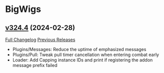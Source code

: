 # BigWigs

## [v324.4](https://github.com/BigWigsMods/BigWigs/tree/v324.4) (2024-02-28)
[Full Changelog](https://github.com/BigWigsMods/BigWigs/compare/v324.3...v324.4) [Previous Releases](https://github.com/BigWigsMods/BigWigs/releases)

- Plugins/Messages: Reduce the uptime of emphasized messages  
- Plugins/Pull: Tweak pull timer cancellation when entering combat early  
- Loader: Add Capping instance IDs and print if registering the addon message prefix failed  
